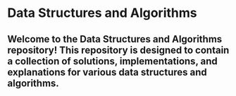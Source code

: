 # Data Structures and Algorithms

## Welcome to the Data Structures and Algorithms repository! This repository is designed to contain a collection of solutions, implementations, and explanations for various data structures and algorithms.
